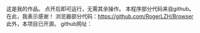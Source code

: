 ﻿这是我的作品。
点开后即可运行，无需其余操作。
本程序部分代码来自github。在此，我表示感谢！
浏览器部分代码：https://github.com/RogerLZH/Browser
此外，本项目已开源。
github网址：